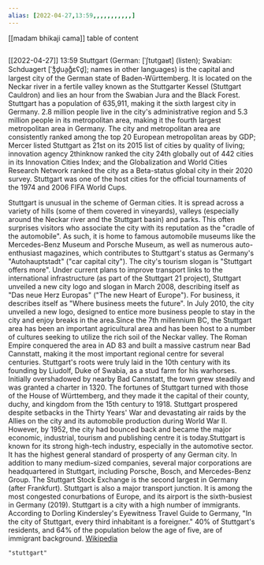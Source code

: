 ```yaml
---
alias: [2022-04-27,13:59,,,,,,,,,,,]
---
```

[[madam bhikaji cama]]
table of content
```toc
```

[[2022-04-27]] 13:59
Stuttgart (German: [ˈʃtʊtɡaʁt] (listen); Swabian: Schduagert [ˈʒ̊d̥ua̯ɡ̊ɛʕd̥]; names in other languages) is the capital and largest city of the German state of Baden-Württemberg. It is located on the Neckar river in a fertile valley known as the Stuttgarter Kessel (Stuttgart Cauldron) and lies an hour from the Swabian Jura and the Black Forest. Stuttgart has a population of 635,911, making it the sixth largest city in Germany. 2.8 million people live in the city's administrative region and 5.3 million people in its metropolitan area, making it the fourth largest metropolitan area in Germany. The city and metropolitan area are consistently ranked among the top 20 European metropolitan areas by GDP; Mercer listed Stuttgart as 21st on its 2015 list of cities by quality of living; innovation agency 2thinknow ranked the city 24th globally out of 442 cities in its Innovation Cities Index; and the Globalization and World Cities Research Network ranked the city as a Beta-status global city in their 2020 survey. Stuttgart was one of the host cities for the official tournaments of the 1974 and 2006 FIFA World Cups.

Stuttgart is unusual in the scheme of German cities. It is spread across a variety of hills (some of them covered in vineyards), valleys (especially around the Neckar river and the Stuttgart basin) and parks. This often surprises visitors who associate the city with its reputation as the "cradle of the automobile". As such, it is home to famous automobile museums like the Mercedes-Benz Museum and Porsche Museum, as well as numerous auto-enthusiast magazines, which contributes to Stuttgart's status as Germany's "Autohauptstadt" ("car capital city"). The city's tourism slogan is "Stuttgart offers more". Under current plans to improve transport links to the international infrastructure (as part of the Stuttgart 21 project), Stuttgart unveiled a new city logo and slogan in March 2008, describing itself as "Das neue Herz Europas" ("The new Heart of Europe"). For business, it describes itself as "Where business meets the future". In July 2010, the city unveiled a new logo, designed to entice more business people to stay in the city and enjoy breaks in the area.Since the 7th millennium BC, the Stuttgart area has been an important agricultural area and has been host to a number of cultures seeking to utilize the rich soil of the Neckar valley. The Roman Empire conquered the area in AD 83 and built a massive castrum near Bad Cannstatt, making it the most important regional centre for several centuries. Stuttgart's roots were truly laid in the 10th century with its founding by Liudolf, Duke of Swabia, as a stud farm for his warhorses. Initially overshadowed by nearby Bad Cannstatt, the town grew steadily and was granted a charter in 1320. The fortunes of Stuttgart turned with those of the House of Württemberg, and they made it the capital of their county, duchy, and kingdom from the 15th century to 1918. Stuttgart prospered despite setbacks in the Thirty Years' War and devastating air raids by the Allies on the city and its automobile production during World War II. However, by 1952, the city had bounced back and became the major economic, industrial, tourism and publishing centre it is today.Stuttgart is known for its strong high-tech industry, especially in the automotive sector. It has the highest general standard of prosperty of any German city. In addition to many medium-sized companies, several major corporations are headquartered in Stuttgart, including Porsche, Bosch, and Mercedes-Benz Group. The Stuttgart Stock Exchange is the second largest in Germany (after Frankfurt). Stuttgart is also a major transport junction. It is among the most congested conurbations of Europe, and its airport is the sixth-busiest in Germany (2019). Stuttgart is a city with a high number of immigrants. According to Dorling Kindersley's Eyewitness Travel Guide to Germany, "In the city of Stuttgart, every third inhabitant is a foreigner." 40% of Stuttgart's residents, and 64% of the population below the age of five, are of immigrant background.
[Wikipedia](https://en.wikipedia.org/wiki/Stuttgart)
```query
"stuttgart"
```